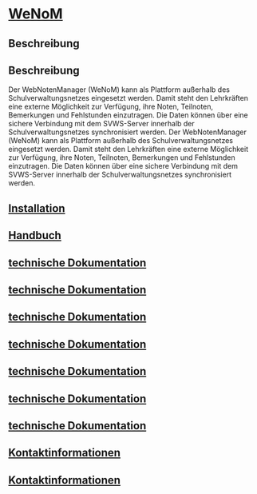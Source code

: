 # [WeNoM](https://github.com/SVWS-NRW/SVWS-WebNotenManager/)
## Beschreibung
## Beschreibung

Der WebNotenManager (WeNoM) kann als Plattform außerhalb des Schulverwaltungsnetzes eingesetzt werden. Damit steht den Lehrkräften eine externe Möglichkeit zur Verfügung, ihre Noten, Teilnoten, Bemerkungen und Fehlstunden einzutragen. Die Daten können über eine sichere Verbindung mit dem SVWS-Server innerhalb der Schulverwaltungsnetzes synchronisiert werden.
Der WebNotenManager (WeNoM) kann als Plattform außerhalb des Schulverwaltungsnetzes eingesetzt werden. Damit steht den Lehrkräften eine externe Möglichkeit zur Verfügung, ihre Noten, Teilnoten, Bemerkungen und Fehlstunden einzutragen. Die Daten können über eine sichere Verbindung mit dem SVWS-Server innerhalb der Schulverwaltungsnetzes synchronisiert werden.

## [Installation](./documentation/Installation/)

## [Handbuch](./documentation/Handbuch)

## [technische Dokumentation](./documentation/Development)
## [technische Dokumentation](./documentation/Development)
## [technische Dokumentation](./documentation/Development)
## [technische Dokumentation](./documentation/Development)
## [technische Dokumentation](./documentation/Development)
## [technische Dokumentation](./documentation/Development)
## [technische Dokumentation](./documentation/Development)



## [Kontaktinformationen](https://doku.svws-nrw.de/Teamarbeit/)
## [Kontaktinformationen](https://doku.svws-nrw.de/Teamarbeit/)
